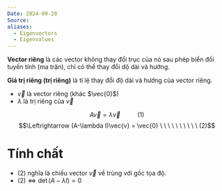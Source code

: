 ```yaml
---
Date: 2024-09-28
Source: 
aliases:
  - Eigenvectors
  - Eigenvalues
---
```

**Vector riêng** là các vector không thay đổi trục của nó sau phép biển đổi tuyến tính (ma trận), chỉ có thể thay đổi dộ dài và hướng.

**Giá trị riêng (trị riêng)** là tỉ lệ thay đổi độ dài và hướng của vector riêng.

- $\vec{v}$ là vector riêng (khác $\vec{0}$)
- $\lambda$ là trị riêng của $\vec{v}$

$$A\vec{v} = \lambda \vec{v} \ \ \ \ \ \ \ \ \ \ (1)$$
$$\Leftrightarrow (A-\lambda I)\vec{v} = \vec{0} \ \ \ \ \ \ \ \ \ \ (2)$$

# Tính chất
- $(2)$ nghĩa là chiếu vector $\vec{v}$ về trùng với gốc tọa độ.
- $(2) \Leftrightarrow \det(A-\lambda I) = 0$ 